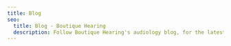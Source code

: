 ```yaml
---
title: Blog
seo:
  title: Blog - Boutique Hearing
  description: Follow Boutique Hearing's audiology blog, for the latest tips, treatments for hearing loss, and products to help you enjoy life to the fullest. Located in Chicago, Boutique Hearing's concierge audiology service offers hearing evaluations and cutting-edge hearing aid fittings in your home or office.
---
```

